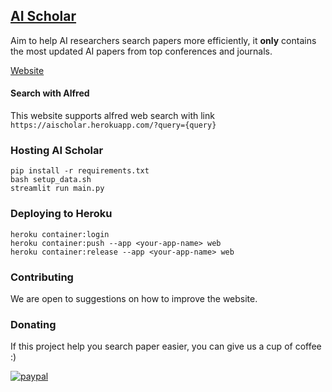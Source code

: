 ## [AI Scholar](http://aischolar.academy/)
Aim to help AI researchers search papers more efficiently, it **only** contains the most updated AI papers from top conferences and journals.

[Website](http://aischolar.academy/)

#### Search with Alfred
This website supports alfred web search with link `https://aischolar.herokuapp.com/?query={query}`

### Hosting AI Scholar

```
pip install -r requirements.txt
bash setup_data.sh
streamlit run main.py
```

### Deploying to Heroku

```
heroku container:login
heroku container:push --app <your-app-name> web
heroku container:release --app <your-app-name> web
```

### Contributing
We are open to suggestions on how to improve the website.

### Donating
If this project help you search paper easier, you can give us a cup of coffee :) 


[![paypal](https://img.shields.io/badge/Donate-PayPal-green.svg)](https://paypal.me/aischolar)
